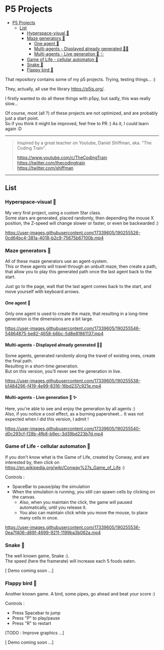 # P5 Projects

- [P5 Projects](#p5-projects)
  - [List](#list)
    - [Hyperspace-visual  :dizzy:](#hyperspace-visual--dizzy)
    - [Maze generators :triumph:](#maze-generators-triumph)
      - [One agent :walking:](#one-agent-walking)
      - [Multi-agents - Displayed already generated :running::running:](#multi-agents---displayed-already-generated-runningrunning)
      - [Multi-agents - Live generation :running: :sparkles:](#multi-agents---live-generation-running-sparkles)
    - [Game of Life - cellular automaton :seedling:](#game-of-life---cellular-automaton-seedling)
    - [Snake :snake:](#snake-snake)
    - [Flappy bird :baby_chick:](#flappy-bird-baby_chick)

That repository contains some of my p5 projects. Trying, testing things... :)

They, actually, all use the library https://p5js.org/.

I firstly wanted to do all these things with p5py, but sadly, this was really slow...

Of course, most (all ?) of these projects are not optimized, and are probably just a start point.  
So if you think it might be improved, feel free to PR :) As it, I could learn again :D

---

> Inspired by a great teacher on Youtube, Daniel Shiffman, aka. "The Coding Train".
> 
> https://www.youtube.com/c/TheCodingTrain  
> https://twitter.com/thecodingtrain  
> https://twitter.com/shiffman

---


## List

### Hyperspace-visual  :dizzy:

My very first project, using a custom Star class.  
Some stars are generated, placed randomly, then depending the mouse X position, the Z-speed will change slower or faster, or even be backwarded :)


https://user-images.githubusercontent.com/17339605/190255526-0cd64bc4-381a-4018-b2c9-75675b67100b.mp4


### Maze generators :triumph:

All of these maze generators use an agent-system.  
This or these agents will travel through an unbuilt maze, then create a path, that allow you to play this generated path once the last agent back to the start.

Just go to the page, wait that the last agent comes back to the start, and move yourself with keyboard arrows.

#### One agent :walking:

Only one agent is used to create the maze, that resulting in a long-time generation is the dimensions are a bit large.


https://user-images.githubusercontent.com/17339605/190255546-54864875-be82-4658-b6bc-5d8e81861137.mp4


#### Multi-agents - Displayed already generated :running::running:

Some agents, generated randomly along the travel of existing ones, create the final path.  
Resulting in a short-time generation.  
But on this version, you'll never see the generation in live.


https://user-images.githubusercontent.com/17339605/190255538-b1484296-f419-4e99-8316-16bd237c921e.mp4


#### Multi-agents - Live generation :running: :sparkles:

Here, you're able to see and enjoy the generation by all agents :)  
Also, if you notice a cool effect, as a burning papersheet... It was not expected when I did this version, I admit !


https://user-images.githubusercontent.com/17339605/190255540-d0c293cf-f28b-4fb8-b9ec-3d39bd223b7d.mp4


### Game of Life - cellular automaton :seedling:

If you don't know what is the Game of Life, created by Conway, and are interested by, then click on https://en.wikipedia.org/wiki/Conway%27s_Game_of_Life :)

Controls : 

- SpaceBar to pause/play the simulation
- When the simulation is running, you still can spawn cells by clicking on the canvas.
  - Also, when you maintain the click, the game will paused automatically, until you release it.
  - You also can maintain click while you move the mouse, to place many cells in once.


https://user-images.githubusercontent.com/17339605/190255536-0ea7f406-d89f-4699-921f-1199ba3b062a.mp4


### Snake :snake:

The well known game, Snake :).  
The speed (here the framerate) will increase each 5 foods eaten.

[ Demo coming soon ...]

### Flappy bird :baby_chick:

Another known game. A bird, some pipes, go ahead and beat your score :)

Controls : 

- Press Spacebar to jump
- Press "P" to play/pause
- Press "R" to restart

[TODO : Improve graphics ...]

[ Demo coming soon ...]